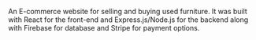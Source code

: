 An E-commerce website for selling and buying used furniture. It was built with React for the front-end and Express.js/Node.js for the backend along with Firebase for database and Stripe for payment options.
